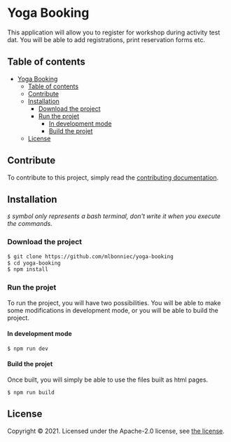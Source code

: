 # Yoga Booking
This application will allow you to register for workshop during activity test dat. You will be able to add registrations, print reservation forms etc.

## Table of contents
- [Yoga Booking](#yoga-booking)
	- [Table of contents](#table-of-contents)
	- [Contribute](#contribute)
	- [Installation](#installation)
		- [Download the project](#download-the-project)
		- [Run the projet](#run-the-projet)
			- [In development mode](#in-development-mode)
			- [Build the projet](#build-the-projet)
	- [License](#license)

## Contribute
To contribute to this project, simply read the [contributing documentation](./CONTRIBUTE.md).

## Installation
*`$` symbol only represents a bash terminal, don't write it when you execute the commands.*

### Download the project
```bash
$ git clone https://github.com/mlbonniec/yoga-booking
$ cd yoga-booking
$ npm install
```

### Run the projet
To run the project, you will have two possibilities. You will be able to make some modifications in development mode, or you will be able to build the project.

#### In development mode
```
$ npm run dev
```

#### Build the projet
Once built, you will simply be able to use the files built as html pages.
```
$ npm run build
```

## License
Copyright © 2021. Licensed under the Apache-2.0 license, see [the license](./LICENSE).
